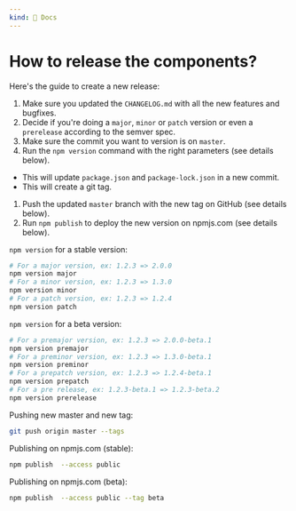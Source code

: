 ```yaml
---
kind: 📌 Docs
---
```

# How to release the components?

Here's the guide to create a new release:

1. Make sure you updated the `CHANGELOG.md` with all the new features and bugfixes.
1. Decide if you're doing a `major`, `minor` or `patch` version or even a `prerelease` according to the semver spec.
1. Make sure the commit you want to version is on `master`.
1. Run the `npm version` command with the right parameters (see details below).
  * This will update `package.json` and `package-lock.json` in a new commit.
  * This will create a git tag.
1. Push the updated `master` branch with the new tag on GitHub (see details below).
1. Run `npm publish` to deploy the new version on npmjs.com (see details below).

`npm version` for a stable version:

```sh
# For a major version, ex: 1.2.3 => 2.0.0
npm version major
# For a minor version, ex: 1.2.3 => 1.3.0
npm version minor
# For a patch version, ex: 1.2.3 => 1.2.4
npm version patch
```

`npm version` for a beta version:

```sh
# For a premajor version, ex: 1.2.3 => 2.0.0-beta.1
npm version premajor
# For a preminor version, ex: 1.2.3 => 1.3.0-beta.1 
npm version preminor
# For a prepatch version, ex: 1.2.3 => 1.2.4-beta.1
npm version prepatch
# For a pre release, ex: 1.2.3-beta.1 => 1.2.3-beta.2
npm version prerelease
```

Pushing new master and new tag:

```sh
git push origin master --tags
```

Publishing on npmjs.com (stable):

```sh
npm publish  --access public
```

Publishing on npmjs.com (beta):

```sh
npm publish  --access public --tag beta
```
